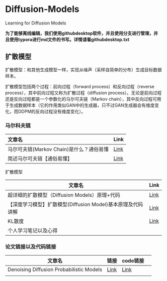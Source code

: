 # Diffusion-Models

Learning for Diffusion Models

**为了能够离线编辑，我们使用githubdesktop软件，并且使用分支进行管理，并且使用typora进行md文件的书写。详情请看githubdesktop.txt**

## 扩散模型

扩散模型：和其他生成模型一样，实现从噪声（采样自简单的分布）生成目标数据样本。

扩散模型包括两个过程：前向过程（forward process）和反向过程（reverse process），其中前向过程又称为扩散过程（diffusion process）。无论是前向过程还是反向过程都是一个参数化的马尔可夫链（Markov chain），其中反向过程可用于生成数据样本（它的作用类似GAN中的生成器，只不过GAN生成器会有维度变化，而DDPM的反向过程没有维度变化）。

### 马尔科夫链

| 文章名                                   | Link                                                         |
| :--------------------------------------- | ------------------------------------------------------------ |
| 马尔可夫链(Markov Chain)是什么？通俗易懂 | [Link](https://blog.csdn.net/weixin_42509541/article/details/123332839) |
| 简述马尔可夫链【通俗易懂】               | [Link](https://zhuanlan.zhihu.com/p/448575579)               |

扩散模型



| 文章名                                                      | Link                                                         |
| ----------------------------------------------------------- | ------------------------------------------------------------ |
| 超详细的扩散模型（Diffusion Models）原理+代码               | [Link](https://zhuanlan.zhihu.com/p/624221952)               |
| 【深度学习模型】扩散模型(Diffusion Model)基本原理及代码讲解 | [Link](https://blog.csdn.net/tobefans/article/details/129728036) |
| KL散度                                                      | [Link](https://blog.csdn.net/qq_40406773/article/details/80630280) |
| 个人学习笔记以及心得                                        |                                                              |

### 论文链接以及代码链接

| 文章名                                   | 链接                                     | code链接                                          |      |
| ---------------------------------------- | ---------------------------------------- | ------------------------------------------------- | ---- |
| Denoising Diffusion Probabilistic Models | [Link](https://arxiv.org/abs/2006.11239) | [Link](https://github.com/hojonathanho/diffusion) |      |
|                                          |                                          |                                                   |      |

